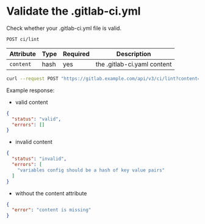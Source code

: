 # Validate the .gitlab-ci.yml

Check whether your .gitlab-ci.yml file is valid.

```
POST ci/lint
```

| Attribute  | Type    | Required | Description |
| ---------- | ------- | -------- | -------- |
| `content`  | hash    | yes      | the .gitlab-ci.yaml content|

```bash
curl --request POST "https://gitlab.example.com/api/v3/ci/lint?content=YAML+Content"
```

Example response:

* valid content

```json
{
  "status": "valid",
  "errors": []
}
```

* invalid content

```json
{
  "status": "invalid",
  "errors": [
    "variables config should be a hash of key value pairs"
  ]
}
```

* without the content attribute

```json
{
  "error": "content is missing"
}
```
